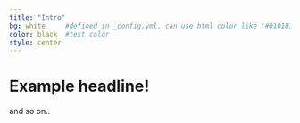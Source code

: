 ```yaml
---
title: "Intro"
bg: white     #defined in _config.yml, can use html color like '#010101'
color: black  #text color
style: center
---
```


# Example headline!
and so on..

